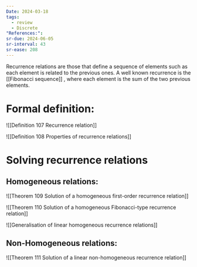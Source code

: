 ```yaml
---
Date: 2024-03-18
tags:
  - review
  - Discrete
"References:":
sr-due: 2024-06-05
sr-interval: 43
sr-ease: 208
---
```

Recurrence relations are those that define a sequence of elements  such as each element is related to the previous ones. A well known recurrence is the [[Fibonacci sequence]] , where each element is the sum of the two previous elements. 

# Formal definition: 
![[Definition 107  Recurrence relation]]

![[Definition 108 Properties of recurrence relations]]

# Solving recurrence relations
## Homogeneous relations:

![[Theorem 109 Solution of a homogeneous first-order recurrence relation]] 


![[Theorem 110 Solution of a homogeneous Fibonacci-type recurrence relation]]

![[Generalisation of linear homogeneous recurrence relations]]

## Non-Homogeneous relations: 

![[Theorem 111 Solution of a linear non-homogeneous recurrence relation]]